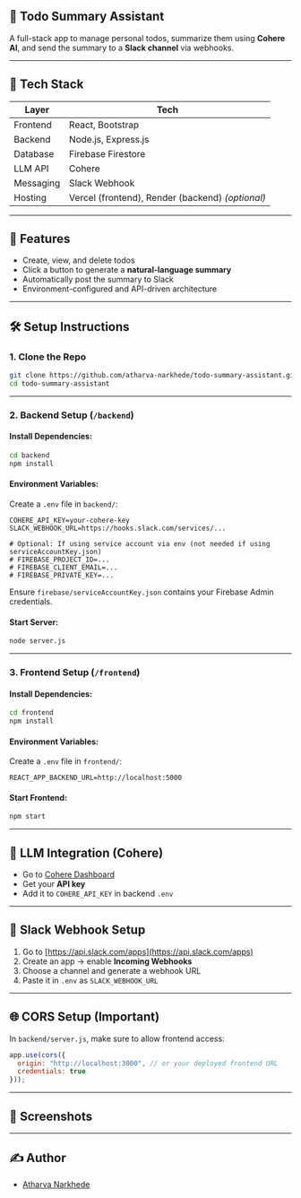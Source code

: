 ## 📘 Todo Summary Assistant

A full-stack app to manage personal todos, summarize them using **Cohere AI**, and send the summary to a **Slack channel** via webhooks.

---

## 🧱 Tech Stack

| Layer     | Tech                                             |
| --------- | ------------------------------------------------ |
| Frontend  | React, Bootstrap                                 |
| Backend   | Node.js, Express.js                              |
| Database  | Firebase Firestore                               |
| LLM API   | Cohere                                           |
| Messaging | Slack Webhook                                    |
| Hosting   | Vercel (frontend), Render (backend) *(optional)* |

---

## 🚀 Features

* Create, view, and delete todos
* Click a button to generate a **natural-language summary**
* Automatically post the summary to Slack
* Environment-configured and API-driven architecture

---

## 🛠 Setup Instructions

### 1. Clone the Repo

```bash
git clone https://github.com/atharva-narkhede/todo-summary-assistant.git
cd todo-summary-assistant
```

---

### 2. Backend Setup (`/backend`)

#### Install Dependencies:

```bash
cd backend
npm install
```

#### Environment Variables:

Create a `.env` file in `backend/`:

```env
COHERE_API_KEY=your-cohere-key
SLACK_WEBHOOK_URL=https://hooks.slack.com/services/...

# Optional: If using service account via env (not needed if using serviceAccountKey.json)
# FIREBASE_PROJECT_ID=...
# FIREBASE_CLIENT_EMAIL=...
# FIREBASE_PRIVATE_KEY=...
```

Ensure `firebase/serviceAccountKey.json` contains your Firebase Admin credentials.

#### Start Server:

```bash
node server.js
```

---

### 3. Frontend Setup (`/frontend`)

#### Install Dependencies:

```bash
cd frontend
npm install
```

#### Environment Variables:

Create a `.env` file in `frontend/`:

```env
REACT_APP_BACKEND_URL=http://localhost:5000
```

#### Start Frontend:

```bash
npm start
```

---

## 🧠 LLM Integration (Cohere)

* Go to [Cohere Dashboard](https://dashboard.cohere.com/)
* Get your **API key**
* Add it to `COHERE_API_KEY` in backend `.env`

---

## 💬 Slack Webhook Setup

1. Go to [https://api.slack.com/apps](https://api.slack.com/apps)
2. Create an app → enable **Incoming Webhooks**
3. Choose a channel and generate a webhook URL
4. Paste it in `.env` as `SLACK_WEBHOOK_URL`

---

## 🌐 CORS Setup (Important)

In `backend/server.js`, make sure to allow frontend access:

```js
app.use(cors({
  origin: "http://localhost:3000", // or your deployed frontend URL
  credentials: true
}));
```


---

## 📸 Screenshots



---

## ✍️ Author

* [Atharva Narkhede](https://github.com/atharva-narkhede)

